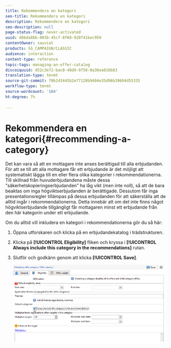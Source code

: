 ```yaml
---
title: Rekommendera en kategori
seo-title: Rekommendera en kategori
description: Rekommendera en kategori
seo-description: null
page-status-flag: never-activated
uuid: d6bda8bb-003b-45cf-8f68-928f41bec959
contentOwner: sauviat
products: SG_CAMPAIGN/CLASSIC
audience: interaction
content-type: reference
topic-tags: managing-an-offer-catalog
discoiquuid: d52c3e72-bac0-48d9-9750-0a30aa816b83
translation-type: tm+mt
source-git-commit: 70b143445b2e77128b9404e35d96b39694d55335
workflow-type: tm+mt
source-wordcount: '164'
ht-degree: 7%

---
```



# Rekommendera en kategori{#recommending-a-category}

Det kan vara så att en mottagare inte anses berättigad till alla erbjudanden. För att se till att alla mottagare får ett erbjudande är det möjligt att systematiskt lägga till en eller flera olika kategorier i rekommendationerna. Till skillnad från huvuderbjudandena måste dessa &quot;säkerhetskopieringserbjudanden&quot; ha låg vikt (men inte noll), så att de bara beaktas om inga högviktserbjudanden är berättigade. Dessutom får inga presentationsregler tillämpas på dessa erbjudanden för att säkerställa att de alltid ingår i rekommendationerna. Detta innebär att om det inte finns något högviktserbjudande tillgängligt får mottagaren minst ett erbjudande från den här kategorin under ett erbjudande.

Om du alltid vill inkludera en kategori i rekommendationerna gör du så här:

1. Öppna utforskaren och klicka på en erbjudandekatalog i trädstrukturen.
1. Klicka på **[!UICONTROL Eligibility]** fliken och kryssa i **[!UICONTROL Always include this category in the recommendations]** rutan.
1. Slutför och godkänn genom att klicka **[!UICONTROL Save]**.

   ![](assets/offer_cat_default_001.png)

